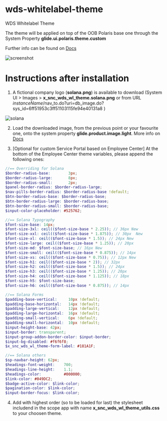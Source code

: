 # wds-whitelabel-theme
WDS Whitelabel Theme

The theme will be applied on top of the OOB Polaris base one through the System Property **glide.ui.polaris.theme.custom**

Further info can be found on [Docs](https://docs.servicenow.com/bundle/tokyo-platform-user-interface/page/administer/navigation-and-ui/task/config-next-experience-themes-prefs.html)

![screenshot](https://user-images.githubusercontent.com/26232376/208645069-e35ea523-4016-4d05-a149-cd2607c03c84.jpg)

# Instructions after installation
                
1. A fictional company logo (**solana.png**) is available to download (System UI &gt; Images &gt; **x_snc_wds_wl_theme.solana.png** or from URL *instanceName*/nav_to.do?uri=db_image.do?sys_id=6ff51953c3ff51103115fe94e40131a8 )

![solana](https://user-images.githubusercontent.com/26232376/208886162-9fef5b26-5c06-4c76-907e-1a03eef18869.png)

2. Load the downloaded image, from the previous point or your favourite one, onto the system property **glide.product.image.light**. More info on [Docs](https://docs.servicenow.com/bundle/tokyo-platform-user-interface/page/administer/navigation-and-ui/task/t_ConfigureLogoColorsSysDfltsUI16.html)

3. [Optional for custom Service Portal based on Employee Center] At the bottom of the Employee Center theme variables, please append the following ones:

```scss
//== Overriding for Solana
$border-radius-base:        3px;
$border-radius-large:       8px;
$border-radius-small:       2px;
$panel-border-radius: $border-radius-large;
$nav-pills-border-radius: $border-radius-base !default;
$btn-border-radius-base: $border-radius-base;
$btn-border-radius-large: $border-radius-base;
$btn-border-radius-small: $border-radius-base;
$input-color-placeholder: #525762;

//== Solana Typography
$font-size-base: 14px;
$font-size-3xl: ceil(($font-size-base * 2.25)); // 36px New
$font-size-xxl: ceil(($font-size-base * 1.875)); // 30px  New
$font-size-xl: ceil(($font-size-base * 1.5)); // 24px New
$font-size-large: ceil(($font-size-base * 1.25)); // 20px  
$font-size-md: $font-size-base; // 16px New
$font-size-small: ceil(($font-size-base * 0.875)); // 14px
$font-size-xs: ceil(($font-size-base * 0.75)); // 12px New 
$font-size-h1: ceil(($font-size-base * 2)); // 32px 
$font-size-h2: ceil(($font-size-base * 1.5)); // 24px 
$font-size-h3: ceil(($font-size-base * 1.25)); // 20px 
$font-size-h4: ceil(($font-size-base * 1.125)); // 18px 
$font-size-h5: $font-size-base;
$font-size-h6: ceil(($font-size-base * 0.875)); // 14px  

//== Solana Forms
$padding-base-vertical:     10px !default;
$padding-base-horizontal:   14px !default;
$padding-large-vertical:    12px !default;
$padding-large-horizontal:  16px !default;
$padding-small-vertical:    6px !default;
$padding-small-horizontal:  10px !default;
$input-height-base: 42px;
$input-border: transparent;
$input-group-addon-border-color: $input-border;
$input-bg-disabled: #f6f6f8;
$x_snc_wds_wl_theme-form-label: #181A1F;

//== Solana others
$sp-navbar-height: 62px;
$headings-font-weight:    700;
$headings-line-height:    1.1;
$headings-color:          #000000;
$link-color: #049DC2;
$badge-active-color: $link-color;
$pagination-color: $link-color;
$input-border-focus: $link-color;

```

4. Add with highest order (so to be loaded for last) the stylesheet includend in the scope app with name **x_snc_wds_wl_theme_utils.css** to your choosen theme.
